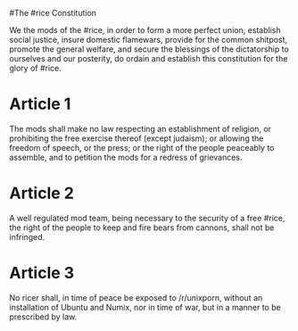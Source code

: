 #The \#rice Constitution

We the mods of the \#rice, in order to form a more perfect union, establish social justice, insure domestic flamewars, provide for the common shitpost, promote the general welfare, and secure the blessings of the dictatorship to ourselves and our posterity, do ordain and establish this constitution for the glory of \#rice.

Article 1
=========

The mods shall make no law respecting an establishment of religion, or prohibiting the free exercise thereof (except judaism); or allowing the freedom of speech, or the press; or the right of the people peaceably to assemble, and to petition the mods for a redress of grievances.

Article 2
=========

A well regulated mod team, being necessary to the security of a free \#rice, the right of the people to keep and fire bears from cannons, shall not be infringed.

Article 3
=========

No ricer shall, in time of peace be exposed to /r/unixporn, without an installation of Ubuntu and Numix, nor in time of war, but in a manner to be prescribed by law.
